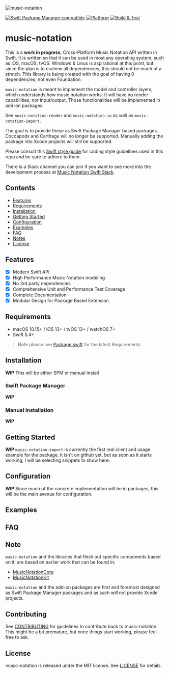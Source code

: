 ![music-notation](https://user-images.githubusercontent.com/62043/111560932-cf4d1180-8750-11eb-842e-3159015c61ab.png)

[![Swift Package Manager compatible](https://img.shields.io/badge/SPM-compatible-brightgreen.svg)](https://github.com/apple/swift-package-manager)
[![Platform](https://img.shields.io/badge/Platforms-macOS%20|%20iOS%20|%20tvOS%20|%20watchOS%20|%20Linux-lightgrey.svg)](https://github.com/music-notation-swift/music-notation)
[![Build & Test](https://github.com/music-notation-swift/music-notation/actions/workflows/build-test.yml/badge.svg)](https://github.com/music-notation-swift/music-notation/actions/workflows/build-test.yml)

# music-notation

This is a **work in progress**, Cross-Platform Music Notation API written in Swift. It is written so that it can be used in most any operating system, such as iOS, macOS, tvOS. Windows & Linux is aspirational at this point, but since the plan is to eschew all dependencies, this should not be much of a stretch. This library is being created with the goal of having 0 dependencies; not even Foundation.

`music-notation` is meant to implement the model and controller layers, which understands how music notation works. It will have no render capabilities, nor input/output. Those functionalities will be implemented in add-on packages.

See `music-notation-render` and `music-notation-io` as well as `music-notation-import`.

The goal is to provide these as Swift Package Manager based packages. Cocoapods and Carthage will no longer be supported. Manually adding the package into Xcode projects will still be supported.

Please consult this [Swift style guide](https://github.com/music-notation-swift/swift-style-guide) for coding style guidelines used in this repo and be sure to adhere to them.

There is a Slack channel you can join if you want to see more into the development process at [Music Notation Swift Slack](https://join.slack.com/t/musicnotationswift/shared_invite/enQtOTE1NzQyMzI5MTA2LWZlN2MyNmI5MjA2Njc4MGQ5N2IxNzYzY2QxMmYwNmFlNDNmNjUwNjBlMGY1MWIzNDkxMzY2MzAwNjc4NTJkNjU).

## Contents

- [Features](Features)
- [Requirements](#requirements)
- [Installation](#installation)
- [Getting Started](#getting-started)
- [Configuration](#configuration)
- [Examples](#examples)
- [FAQ](#faq)
- [Notes](#notes)
- [License](#license)

## Features

- [x] Modern Swift API
- [x] High Performance Music Notation modeling
- [x] No 3rd party dependencies
- [x] Comprehensive Unit and Performance Test Coverage
- [x] Complete Documentation
- [x] Modular Design for Package Based Extension

## Requirements

- macOS 10.15+ / iOS 13+ / tvOS 13+ / watchOS 7+
- Swift 5.4+

> Note please see [Package.swift](Package.swift) for the latest Requirements

## Installation

**WIP** This will be either SPM or manual install

### Swift Package Manager

**WIP**

### Manual Installation

**WIP**

## Getting Started

**WIP** `music-notation-import` is currently the first real client and usage example for the package.
It isn't on github yet, but as soon as it starts working, I will be selecting snippets to show here.

## Configuration

**WIP** Since much of the concrete implementation will be in packages, this will be the main avenue for configuration.

## Examples
## FAQ

## Note

`music-notation` and the libraries that flesh out specific components based on it, are based on earlier work that can be found in:
- [MusicNotationCore](https://github.com/drumnkyle/music-notation-core)
- [MusicNotationKit](https://github.com/drumnkyle/music-notation-kit)

`music-notation` and the add-on packages are first and foremost designed as Swift Package Manager packages and as such will not provide Xcode projects.

## Contributing

See [CONTRIBUTING](CONTRIBUTING.md) for guidelines to contribute back to
music-notation. This might be a bit premature, but once things start working, please feel free to ask.

## License

music-notation is released under the MIT license. See [LICENSE](LICENSE) for details.
